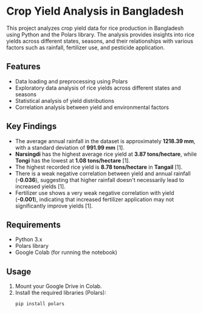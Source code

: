 # Crop Yield Analysis in Bangladesh

This project analyzes crop yield data for rice production in Bangladesh using Python and the Polars library. The analysis provides insights into rice yields across different states, seasons, and their relationships with various factors such as rainfall, fertilizer use, and pesticide application.

## Features

- Data loading and preprocessing using Polars
- Exploratory data analysis of rice yields across different states and seasons
- Statistical analysis of yield distributions
- Correlation analysis between yield and environmental factors

## Key Findings

- The average annual rainfall in the dataset is approximately **1218.39 mm**, with a standard deviation of **991.99 mm** [1].
- **Narsingdi** has the highest average rice yield at **3.87 tons/hectare**, while **Tongi** has the lowest at **1.08 tons/hectare** [1].
- The highest recorded rice yield is **8.78 tons/hectare** in **Tangail** [1].
- There is a weak negative correlation between yield and annual rainfall (**-0.036**), suggesting that higher rainfall doesn't necessarily lead to increased yields [1].
- Fertilizer use shows a very weak negative correlation with yield (**-0.001**), indicating that increased fertilizer application may not significantly improve yields [1].

## Requirements

- Python 3.x
- Polars library
- Google Colab (for running the notebook)

## Usage

1. Mount your Google Drive in Colab.
2. Install the required libraries (Polars):
   ```bash
   pip install polars
